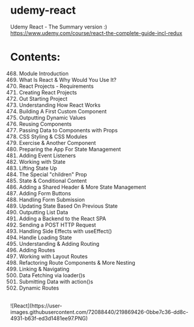 # udemy-react

Udemy React - The Summary version :) <br>
https://www.udemy.com/course/react-the-complete-guide-incl-redux

# Contents:

468. Module Introduction
469. What Is React & Why Would You Use It?
470. React Projects - Requirements
471. Creating React Projects
472. Out Starting Project
473. Understanding How React Works
474. Building A First Custom Component
475. Outputting Dynamic Values
476. Reusing Components
477. Passing Data to Components with Props
478. CSS Styling & CSS Modules
479. Exercise & Another Component
480. Preparing the App For State Management
481. Adding Event Listeners
482. Working with State
483. Lifting State Up
484. The Special "children" Prop
485. State & Conditional Content
486. Adding a Shared Header & More State Management
487. Adding Form Buttons
488. Handling Form Submission
489. Updating State Based On Previous State
490. Outputting List Data
491. Adding a Backend to the React SPA
492. Sending a POST HTTP Request
493. Handling Side Effects with useEffect()
494. Handle Loading State
495. Understanding & Adding Routing
496. Adding Routes
497. Working with Layout Routes
498. Refactoring Route Components & More Nesting
499. Linking & Navigating
500. Data Fetching via loader()s
501. Submitting Data with action()s
502. Dynamic Routes

<br>
![React](https://user-images.githubusercontent.com/72088440/219869426-0bbe7c36-dd8c-4931-b63f-ed3d1481ee97.PNG)
